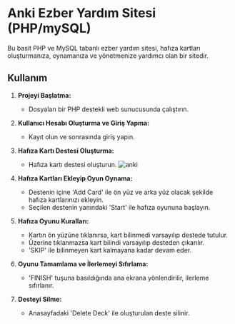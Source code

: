 # Anki Ezber Yardım Sitesi (PHP/mySQL)

Bu basit PHP ve MySQL tabanlı ezber yardım sitesi, hafıza kartları oluşturmanıza, oynamanıza ve yönetmenize yardımcı olan bir sitedir.

## Kullanım

1. **Projeyi Başlatma:**
   - Dosyaları bir PHP destekli web sunucusunda çalıştırın.

2. **Kullanıcı Hesabı Oluşturma ve Giriş Yapma:**
   - Kayıt olun ve sonrasında giriş yapın.

3. **Hafıza Kartı Destesi Oluşturma:**
   - Hafıza kartı destesi oluşturun.
     ![anki](https://github.com/fbturan/Anki/assets/93981924/76b41e25-c33c-4819-83ce-1a971bd90a97)

4. **Hafıza Kartları Ekleyip Oyun Oynama:**
   - Destenin içine 'Add Card' ile ön yüz ve arka yüz olacak şekilde hafıza kartlarınızı ekleyin.
   - Seçilen destenin yanındaki 'Start' ile hafıza oyununa başlayın.

5. **Hafıza Oyunu Kuralları:**
   - Kartın ön yüzüne tıklanırsa, kart bilinmedi varsayılıp destede tutulur.
   - Üzerine tıklanmazsa kart bilindi varsayılıp desteden çıkarılır.
   - 'SKIP' ile bilinmeyen kart kalmayana kadar devam eder.

6. **Oyunu Tamamlama ve İlerlemeyi Sıfırlama:**
   - 'FINISH' tuşuna basıldığında ana ekrana yönlendirilir, ilerleme sıfırlanır.

7. **Desteyi Silme:**
   - Anasayfadaki 'Delete Deck' ile oluşturulan deste silinir.


